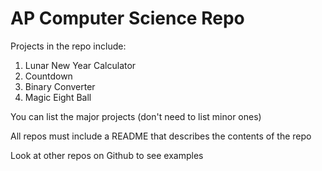 # AP Computer Science Repo

Projects in the repo include: 

1. Lunar New Year Calculator
1. Countdown
1. Binary Converter
1. Magic Eight Ball

You can list the major projects (don't need to list minor ones)

All repos must include a README that describes the contents of the repo

Look at other repos on Github to see examples

